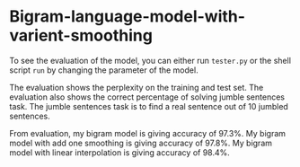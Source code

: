 # Bigram-language-model-with-varient-smoothing

To see the evaluation of the model, you can either run ```tester.py``` or the shell script ```run``` by changing the parameter of the model. 

The evaluation shows the perplexity on the training and test set. 
The evaluation also shows the correct percentage of solving jumble sentences task. The jumble sentences task is to find a real sentence out of 10 jumbled sentences. 

From evaluation, my bigram model is giving accuracy of 97.3%. My bigram model with add one smoothing is giving accuracy of 97.8%. My bigram model with linear interpolation is giving accuracy of 98.4%.
